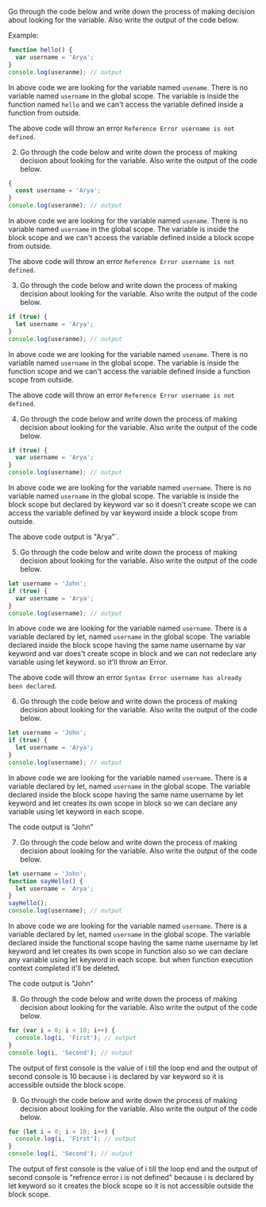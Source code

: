Go through the code below and write down the process of making decision about looking for the variable. Also write the output of the code below.

Example:

```js
function hello() {
  var username = 'Arya';
}
console.log(useranme); // output
```

In above code we are looking for the variable named `usename`. There is no variable named `username` in the global scope. The variable is inside the function named `hello` and we can't access the variable defined inside a function from outside.

The above code will throw an error `Reference Error username is not defined`.

2. Go through the code below and write down the process of making decision about looking for the variable. Also write the output of the code below.

```js
{
  const username = 'Arya';
}
console.log(useranme); // output
```

In above code we are looking for the variable named `usename`. There is no variable named `username` in the global scope. The variable is inside the block scope and we can't access the variable defined inside a block scope from outside.

The above code will throw an error `Reference Error username is not defined`.

3. Go through the code below and write down the process of making decision about looking for the variable. Also write the output of the code below.

```js
if (true) {
  let username = 'Arya';
}
console.log(useranme); // output
```

In above code we are looking for the variable named `usename`. There is no variable named `username` in the global scope. The variable is inside the function scope and we can't access the variable defined inside a function scope from outside.

The above code will throw an error `Reference Error username is not defined`.



4. Go through the code below and write down the process of making decision about looking for the variable. Also write the output of the code below.

```js
if (true) {
  var username = 'Arya';
}
console.log(username); // output
```

In above code we are looking for the variable named `username`. There is no variable named `username` in the global scope. The variable is inside the block scope but declared by keyword var so it doesn't create scope  we can access the variable defined by var keyword inside a block scope from outside.

The above code output is "Arya"`.

5. Go through the code below and write down the process of making decision about looking for the variable. Also write the output of the code below.

```js
let username = 'John';
if (true) {
  var username = 'Arya';
}
console.log(username); // output
```
In above code we are looking for the variable named `username`. There is a variable declared by let, named `username` in the global scope. The variable declared inside the block scope having the same name username by var keyword and var does't create scope in block and we can not redeclare any variable using let keyword. so it'll throw an Error.

The above code will throw an error `Syntax Error username has already been declared`.


6. Go through the code below and write down the process of making decision about looking for the variable. Also write the output of the code below.

```js
let username = 'John';
if (true) {
  let username = 'Arya';
}
console.log(username); // output
```
In above code we are looking for the variable named `username`. There is a variable declared by let, named `username` in the global scope. The variable declared inside the block scope having the same name username by let keyword and let  creates its own scope in block so we can declare any variable using let keyword in each scope.

The code output is "John"

7. Go through the code below and write down the process of making decision about looking for the variable. Also write the output of the code below.

```js
let username = 'John';
function sayHello() {
  let username = 'Arya';
}
sayHello();
console.log(username); // output
```

In above code we are looking for the variable named `username`. There is a variable declared by let, named `username` in the global scope. The variable declared inside the functional scope having the same name username by let keyword and let creates its own scope in function also so we can declare any variable using let keyword in each scope. but when function execution context completed it'll be deleted. 

The code output is "John"

8. Go through the code below and write down the process of making decision about looking for the variable. Also write the output of the code below.

```js
for (var i = 0; i < 10; i++) {
  console.log(i, 'First'); // output
}
console.log(i, 'Second'); // output
```
The output of first console is the value of i till the loop end and the output of second console is 10 because i is declared by var keyword so it is accessible outside the block scope.

9. Go through the code below and write down the process of making decision about looking for the variable. Also write the output of the code below.

```js
for (let i = 0; i < 10; i++) {
  console.log(i, 'First'); // output
}
console.log(i, 'Second'); // output
```
The output of first console is the value of i till the loop end and the output of second console is  "refrence error i is not defined" because i is declared by let keyword so it creates the block scope so it is not accessible outside the block scope.
